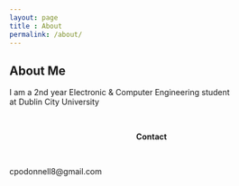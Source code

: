 ```yaml
---
layout: page
title : About
permalink: /about/
---
```


<h2>About Me</h2>
<p>I am a 2nd year Electronic & Computer Engineering student<br>at Dublin City University</p>
<br>
<center><p ><strong><span class="manual">Contact</span></strong></p></center>
<br>
<div class="manual-post">
  <div class="manual manual-title">
  </div>
<p>  <div class="manual-content">
cpodonnell8@gmail.com
  </div>
</p>
</div>
